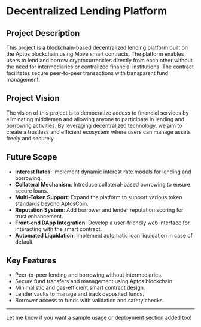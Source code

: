 

# Decentralized Lending Platform

## Project Description
This project is a blockchain-based decentralized lending platform built on the Aptos blockchain using Move smart contracts. The platform enables users to lend and borrow cryptocurrencies directly from each other without the need for intermediaries or centralized financial institutions. The contract facilitates secure peer-to-peer transactions with transparent fund management.

## Project Vision
The vision of this project is to democratize access to financial services by eliminating middlemen and allowing anyone to participate in lending and borrowing activities. By leveraging decentralized technology, we aim to create a trustless and efficient ecosystem where users can manage assets freely and securely.

## Future Scope
- **Interest Rates**: Implement dynamic interest rate models for lending and borrowing.
- **Collateral Mechanism**: Introduce collateral-based borrowing to ensure secure loans.
- **Multi-Token Support**: Expand the platform to support various token standards beyond AptosCoin.
- **Reputation System**: Add borrower and lender reputation scoring for trust enhancement.
- **Front-end DApp Integration**: Develop a user-friendly web interface for interacting with the smart contract.
- **Automated Liquidation**: Implement automatic loan liquidation in case of default.

## Key Features
- Peer-to-peer lending and borrowing without intermediaries.
- Secure fund transfers and management using Aptos blockchain.
- Minimalistic and gas-efficient smart contract design.
- Lender vaults to manage and track deposited funds.
- Borrower access to funds with validation and safety checks.

---

Let me know if you want a sample usage or deployment section added too!
